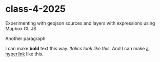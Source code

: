 # class-4-2025

Experimenting with geojson sources and layers with expressions using Mapbox GL JS

Another paragraph

I can make **bold** text this way.  _Italics look like this._ And I can make [a hyperlink](https://nyu.edu) like this.

 
